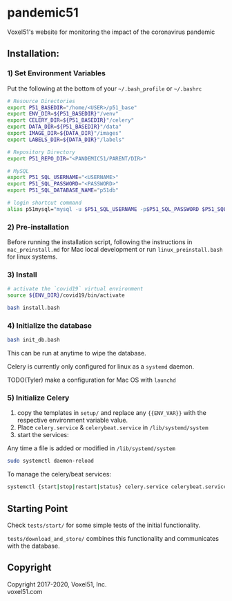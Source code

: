 # pandemic51
Voxel51's website for monitoring the impact of the coronavirus pandemic

## Installation:


### 1) Set Environment Variables

Put the following at the bottom of your `~/.bash_profile` or `~/.bashrc`

```bash
# Resource Directories
export P51_BASEDIR="/home/<USER>/p51_base"
export ENV_DIR=${P51_BASEDIR}"/venv"
export CELERY_DIR=${P51_BASEDIR}"/celery"
export DATA_DIR=${P51_BASEDIR}"/data"
export IMAGE_DIR=${DATA_DIR}"/images"
export LABELS_DIR=${DATA_DIR}"/labels"

# Repository Directory
export P51_REPO_DIR="<PANDEMIC51/PARENT/DIR>"

# MySQL
export P51_SQL_USERNAME="<USERNAME>"
export P51_SQL_PASSWORD="<PASSWORD>"
export P51_SQL_DATABASE_NAME="p51db"

# login shortcut command
alias p51mysql="mysql -u $P51_SQL_USERNAME -p$P51_SQL_PASSWORD $P51_SQL_DATABASE_NAME"
```

### 2) Pre-installation
Before running the installation script, following the instructions in
`mac_preinstall.md` for Mac local development or run `linux_preinstall.bash`
for linux systems.


### 3) Install
```bash
# activate the `covid19` virtual environment
source ${ENV_DIR}/covid19/bin/activate

bash install.bash
```

### 4) Initialize the database

```bash
bash init_db.bash
```

This can be run at anytime to wipe the database.

Celery is currently only configured for linux as a `systemd` daemon.

TODO(Tyler) make a configuration for Mac OS with `launchd`

### 5) Initialize Celery

1) copy the templates in `setup/` and replace any `{{ENV_VAR}}` with the
respective environment variable value.
2) Place `celery.service` & `celerybeat.service` in `/lib/systemd/system`
3) start the services:

Any time a file is added or modified in `/lib/systemd/system`
```bash
sudo systemctl daemon-reload
```

To manage the celery/beat services:
```bash
systemctl {start|stop|restart|status} celery.service celerybeat.service
```


## Starting Point

Check `tests/start/` for some simple tests of the initial functionality.

`tests/download_and_store/` combines this functionality and communicates with
the database.


## Copyright

Copyright 2017-2020, Voxel51, Inc.<br>
voxel51.com

